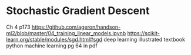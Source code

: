# Stochastic Gradient Descent
Ch 4 p173
https://github.com/ageron/handson-ml2/blob/master/04_training_linear_models.ipynb
https://scikit-learn.org/stable/modules/sgd.html#sgd
deep learning illustrated textbook
python machine learning pg 64 in pdf
